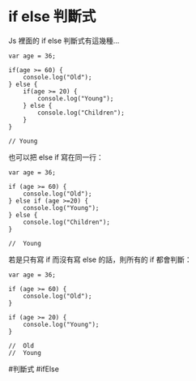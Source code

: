 # if else 判斷式
Js 裡面的 if else  判斷式有這幾種...
```
var age = 36;

if(age >= 60) {
	console.log("Old");
} else {
	if(age >= 20) {
		console.log("Young");
	} else {
		console.log("Children");
	}
}

// Young
```

也可以把 else if 寫在同一行：
```
var age = 36;

if (age >= 60) {
	console.log("Old");
} else if (age >=20) {
	console.log("Young");
} else {
	console.log("Children");
}

//  Young
```

若是只有寫 if 而沒有寫 else 的話，則所有的 if 都會判斷：
```
var age = 36;

if (age >= 60) {
	console.log("Old");
}

if (age >= 20) {
	console.log("Young");
}

//  Old
//  Young
```

#判斷式
#ifElse

